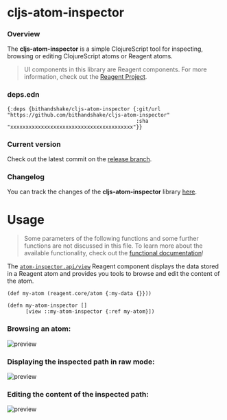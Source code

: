 
# cljs-atom-inspector

### Overview

The <strong>cljs-atom-inspector</strong> is a simple ClojureScript tool for inspecting,
browsing or editing ClojureScript atoms or Reagent atoms.

> UI components in this library are Reagent components. For more information, check out
  the [Reagent Project](https://github.com/reagent-project/reagent).

### deps.edn

```
{:deps {bithandshake/cljs-atom-inspector {:git/url "https://github.com/bithandshake/cljs-atom-inspector"
                                          :sha     "xxxxxxxxxxxxxxxxxxxxxxxxxxxxxxxxxxxxxxxx"}}
```

### Current version

Check out the latest commit on the [release branch](https://github.com/bithandshake/cljs-atom-inspector/tree/release).

### Changelog

You can track the changes of the <strong>cljs-atom-inspector</strong> library [here](CHANGES.md).

# Usage

> Some parameters of the following functions and some further functions are not discussed in this file.
  To learn more about the available functionality, check out the [functional documentation](documentation/COVER.md)!

The [`atom-inspector.api/view`](documentation/cljs/atom-inspector/API.md#view)
Reagent component displays the data stored in a Reagent atom and provides you
tools to browse and edit the content of the atom.

```
(def my-atom (reagent.core/atom {:my-data {}}))

(defn my-atom-inspector []
      [view ::my-atom-inspector {:ref my-atom}])  
```

### Browsing an atom:

![preview](https://github.com/bithandshake/cljs-atom-inspector/blob/release/resources/public/images/preview1.png?raw=true)

### Displaying the inspected path in raw mode:

![preview](https://github.com/bithandshake/cljs-atom-inspector/blob/release/resources/public/images/preview2.png?raw=true)

### Editing the content of the inspected path:

![preview](https://github.com/bithandshake/cljs-atom-inspector/blob/release/resources/public/images/preview3.png?raw=true)
